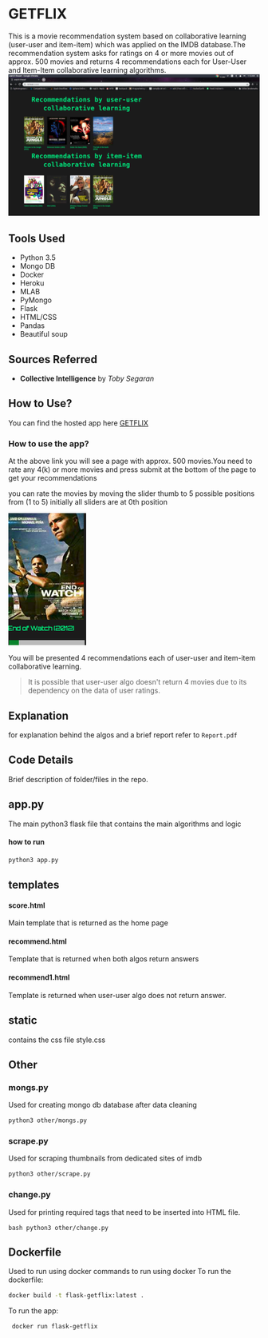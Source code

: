 # GETFLIX
This is a movie recommendation system based on collaborative learning (user-user and item-item) which was applied on the IMDB 
database.The recommendation system asks for ratings on 4 or more movies out of approx. 500 movies and returns 4 recommendations each
for User-User and Item-Item collaborative learning algorithms.
![alt text](https://raw.githubusercontent.com/asmitks/images/master/a.png)

## Tools Used
- Python 3.5
- Mongo DB
- Docker
- Heroku
- MLAB
- PyMongo
- Flask
- HTML/CSS
- Pandas
- Beautiful soup


## Sources Referred
- **Collective Intelligence** by *Toby Segaran* 

## How to Use?

You can find the hosted app here [GETFLIX](https://get1flix.herokuapp.com/)

### How to use the app?

At the above link you will see a page with approx. 500 movies.You need to rate any 4(k) or more movies and press submit at the bottom of the page 
to get your recommendations

you can rate the movies by moving the slider thumb to 5 possible positions from (1 to 5) initially all sliders are at 0th position

        
      
![alt text](https://raw.githubusercontent.com/asmitks/images/master/123.png)


You will be presented 4 recommendations each of user-user and item-item collaborative learning.
> It is possible that user-user algo doesn't return 4 movies due to its dependency on the data of user ratings.

## Explanation
for explanation behind the algos and a brief report refer to `Report.pdf`

## Code Details
Brief description of folder/files in the repo.

## app.py
The main python3 flask file that contains the main algorithms and logic
#### how to run
```bash
python3 app.py 
```
## templates
#### score.html
Main template that is returned as the home page
#### recommend.html
Template that is returned when both algos return answers
#### recommend1.html
Template is returned when user-user algo does not return answer.
## static
contains the css file style.css
## Other
### mongs.py
Used for creating mongo db database after data cleaning 
``` bash 
python3 other/mongs.py
```
### scrape.py
Used for scraping thumbnails from dedicated sites of imdb
```bash 
python3 other/scrape.py
```
### change.py
Used for printing required tags that need to be inserted into HTML file.
```
bash python3 other/change.py
```
## Dockerfile
Used to run using docker
commands to run using docker
To run the dockerfile:
```bash 
docker build -t flask-getflix:latest .
```
To run the app:
```bash 
 docker run flask-getflix
```
